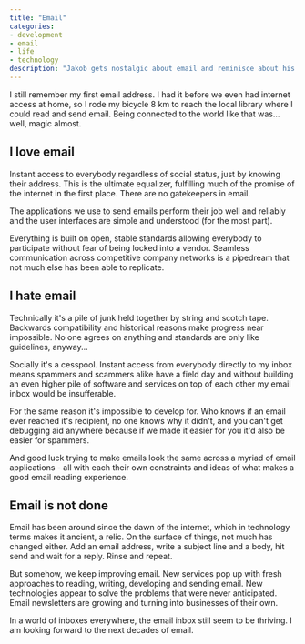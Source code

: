```yaml
---
title: "Email"
categories:
- development
- email
- life
- technology
description: "Jakob gets nostalgic about email and reminisce about his first email address and whine about his love/hate relationship with email"
---
```


I still remember my first email address. I had it before we even had internet access at home, so I rode my bicycle 8 km to reach the local library where I could read and send email. Being connected to the world like that was... well, magic almost.

<!--more-->

## I love email

Instant access to everybody regardless of social status, just by knowing their address. This is the ultimate equalizer, fulfilling much of the promise of the internet in the first place. There are no gatekeepers in email.

The applications we use to send emails perform their job well and reliably and the user interfaces are simple and understood (for the most part).

Everything is built on open, stable standards allowing everybody to participate without fear of being locked into a vendor. Seamless communication across competitive company networks is a pipedream that not much else has been able to replicate.

## I hate email

Technically it's a pile of junk held together by string and scotch tape. Backwards compatibility and historical reasons make progress near impossible. No one agrees on anything and standards are only like guidelines, anyway...

Socially it's a cesspool. Instant access from everybody directly to my inbox means spammers and scammers alike have a field day and without building an even higher pile of software and services on top of each other my email inbox would be insufferable.

For the same reason it's impossible to develop for. Who knows if an email ever reached it's recipient, no one knows why it didn't, and you can't get debugging aid anywhere because if we made it easier for you it'd also be easier for spammers.

And good luck trying to make emails look the same across a myriad of email applications - all with each their own constraints and ideas of what makes a good email reading experience.

## Email is not done

Email has been around since the dawn of the internet, which in technology terms makes it ancient, a relic. On the surface of things, not much has changed either. Add an email address, write a subject line and a body, hit send and wait for a reply. Rinse and repeat.

But somehow, we keep improving email. New services pop up with fresh approaches to reading, writing, developing and sending email. New technologies appear to solve the problems that were never anticipated. Email newsletters are growing and turning into businesses of their own.

In a world of inboxes everywhere, the email inbox still seem to be thriving. I am looking forward to the next decades of email.
